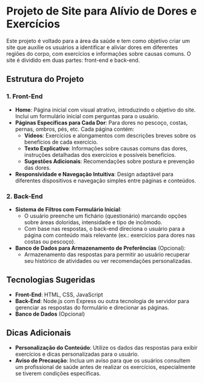# Projeto de Site para Alívio de Dores e Exercícios

Este projeto é voltado para a área da saúde e tem como objetivo criar um site que auxilie os usuários a identificar e aliviar dores em diferentes regiões do corpo, com exercícios e informações sobre causas comuns. O site é dividido em duas partes: front-end e back-end.

## Estrutura do Projeto

### 1. Front-End
- **Home**: Página inicial com visual atrativo, introduzindo o objetivo do site. Inclui um formulário inicial com perguntas para o usuário.
- **Páginas Específicas para Cada Dor**: Para dores no pescoço, costas, pernas, ombros, pés, etc. Cada página contém:
  - **Vídeos**: Exercícios e alongamentos com descrições breves sobre os benefícios de cada exercício.
  - **Texto Explicativo**: Informações sobre causas comuns das dores, instruções detalhadas dos exercícios e possíveis benefícios.
  - **Sugestões Adicionais**: Recomendações sobre postura e prevenção das dores.
- **Responsividade e Navegação Intuitiva**: Design adaptável para diferentes dispositivos e navegação simples entre páginas e conteúdos.

### 2. Back-End
- **Sistema de Filtros com Formulário Inicial**:
  - O usuário preenche um fichário (questionário) marcando opções sobre áreas doloridas, intensidade e tipo de incômodo.
  - Com base nas respostas, o back-end direciona o usuário para a página com conteúdo mais relevante (ex.: exercícios para dores nas costas ou pescoço).
- **Banco de Dados para Armazenamento de Preferências** (Opcional):
  - Armazenamento das respostas para permitir ao usuário recuperar seu histórico de atividades ou ver recomendações personalizadas.

## Tecnologias Sugeridas
- **Front-End**: HTML, CSS, JavaScript 
- **Back-End**: Node.js com Express ou outra tecnologia de servidor para gerenciar as respostas do formulário e direcionar as páginas.
- **Banco de Dados** (Opcional)

## Dicas Adicionais
- **Personalização do Conteúdo**: Utilize os dados das respostas para exibir exercícios e dicas personalizadas para o usuário.
- **Aviso de Precaução**: Inclua um aviso para que os usuários consultem um profissional de saúde antes de realizar os exercícios, especialmente se tiverem condições específicas.

